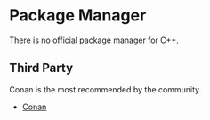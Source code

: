 # Package Manager

There is no official package manager for C++.

## Third Party

Conan is the most recommended by the community.

- [Conan](http://docs.conan.io/en/latest/getting_started.html)

